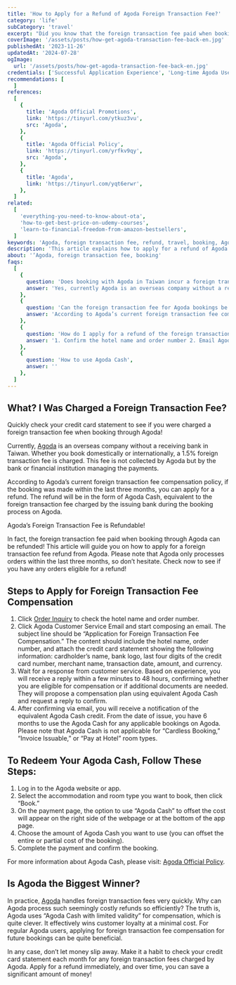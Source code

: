 ```yaml
---
title: 'How to Apply for a Refund of Agoda Foreign Transaction Fee?'
category: 'life'
subCategory: 'travel'
excerpt: "Did you know that the foreign transaction fee paid when booking through Agoda can be refunded? This article will guide you on how to apply for a refund of Agoda’s foreign transaction fee."
coverImage: '/assets/posts/how-get-agoda-transaction-fee-back-en.jpg'
publishedAt: '2023-11-26'
updatedAt: '2024-07-28'
ogImage:
  url: '/assets/posts/how-get-agoda-transaction-fee-back-en.jpg'
credentials: ['Successful Application Experience', 'Long-time Agoda User', 'Travel Expert']
recommendations: [
  ]
references:
  [
    {
      title: 'Agoda Official Promotions',
      link: 'https://tinyurl.com/ytkuz3vu',
      src: 'Agoda',
    },
    {
      title: 'Agoda Official Policy',
      link: 'https://tinyurl.com/yrfkv9qy',
      src: 'Agoda',
    },
    {
      title: 'Agoda',
      link: 'https://tinyurl.com/yqt6erwr',
    },
  ]
related:
  [
    'everything-you-need-to-know-about-ota',
    'how-to-get-best-price-on-udemy-courses',
    'learn-to-financial-freedom-from-amazon-bestsellers',
  ]
keywords: 'Agoda, foreign transaction fee, refund, travel, booking, Agoda Cash'
description: 'This article explains how to apply for a refund of Agoda’s foreign transaction fee.'
about: '‘Agoda, foreign transaction fee, booking'
faqs:
  [
    {
      question: 'Does booking with Agoda in Taiwan incur a foreign transaction fee?',
      answer: 'Yes, currently Agoda is an overseas company without a receiving bank in Taiwan. Whether you book domestically or internationally through Agoda, a 1.5% foreign transaction fee is charged. This fee is not collected by Agoda but by the bank or financial institution managing the payments.'
    },
    {
      question: 'Can the foreign transaction fee for Agoda bookings be refunded?',
      answer: 'According to Agoda’s current foreign transaction fee compensation policy, if the booking was made within the last three months, you can apply for a refund. The refund will be in the form of A-Cash, equivalent to the foreign transaction fee charged by the issuing bank during the booking process on Agoda.'
    },
    {
      question: 'How do I apply for a refund of the foreign transaction fee for an Agoda booking?',
      answer: '1. Confirm the hotel name and order number 2. Email Agoda customer service with the subject “Application for Foreign Transaction Fee Compensation”. The email should include the hotel name, order number, and attach a credit card statement showing the following information: cardholder’s name, bank logo, last four digits of the credit card number, merchant name, transaction date, amount, and currency. 3. Wait for a response from customer service. Based on experience, you will receive a reply within a few minutes to 48 hours, confirming whether you are eligible for compensation or if additional documents are needed. They will propose a compensation plan using equivalent A-Cash and request a reply to confirm. 4. After confirming via email, you will receive a notification of the equivalent A-Cash credit. From the date of issue, you have 6 months to use the A-Cash for any applicable bookings on Agoda.'
    },
    {
      question: 'How to use Agoda Cash',
      answer: ''
    },
  ]
---
```


## What? I Was Charged a Foreign Transaction Fee?

Quickly check your credit card statement to see if you were charged a foreign transaction fee when booking through Agoda!

Currently, [Agoda](https://tinyurl.com/yqt6erwr "affiliate") is an overseas company without a receiving bank in Taiwan. Whether you book domestically or internationally, a 1.5% foreign transaction fee is charged. This fee is not collected by Agoda but by the bank or financial institution managing the payments.

According to Agoda’s current foreign transaction fee compensation policy, if the booking was made within the last three months, you can apply for a refund. The refund will be in the form of Agoda Cash, equivalent to the foreign transaction fee charged by the issuing bank during the booking process on Agoda.

Agoda’s Foreign Transaction Fee is Refundable!

In fact, the foreign transaction fee paid when booking through Agoda can be refunded! This article will guide you on how to apply for a foreign transaction fee refund from Agoda. Please note that Agoda only processes orders within the last three months, so don’t hesitate. Check now to see if you have any orders eligible for a refund!


## Steps to Apply for Foreign Transaction Fee Compensation

1. Click [Order Inquiry](https://tinyurl.com/yqm3msm6 "affiliate") to check the hotel name and order number.
2. Click Agoda Customer Service Email and start composing an email. The subject line should be “Application for Foreign Transaction Fee Compensation.” The content should include the hotel name, order number, and attach the credit card statement showing the following information: cardholder’s name, bank logo, last four digits of the credit card number, merchant name, transaction date, amount, and currency.
3. Wait for a response from customer service. Based on experience, you will receive a reply within a few minutes to 48 hours, confirming whether you are eligible for compensation or if additional documents are needed. They will propose a compensation plan using equivalent Agoda Cash and request a reply to confirm.
4. After confirming via email, you will receive a notification of the equivalent Agoda Cash credit. From the date of issue, you have 6 months to use the Agoda Cash for any applicable bookings on Agoda. Please note that Agoda Cash is not applicable for “Cardless Booking,” “Invoice Issuable,” or “Pay at Hotel” room types.

## To Redeem Your Agoda Cash, Follow These Steps:

1. Log in to the Agoda website or app.
2. Select the accommodation and room type you want to book, then click “Book.”
3. On the payment page, the option to use “Agoda Cash” to offset the cost will appear on the right side of the webpage or at the bottom of the app page.
4. Choose the amount of Agoda Cash you want to use (you can offset the entire or partial cost of the booking).
5. Complete the payment and confirm the booking.

For more information about Agoda Cash, please visit: [Agoda Official Policy](https://tinyurl.com/yrfkv9qy "affiliate").

## Is Agoda the Biggest Winner?

In practice, [Agoda](https://tinyurl.com/yqt6erwr "affiliate") handles foreign transaction fees very quickly. Why can Agoda process such seemingly costly refunds so efficiently? The truth is, Agoda uses “Agoda Cash with limited validity” for compensation, which is quite clever. It effectively wins customer loyalty at a minimal cost. For regular Agoda users, applying for foreign transaction fee compensation for future bookings can be quite beneficial.

In any case, don’t let money slip away. Make it a habit to check your credit card statement each month for any foreign transaction fees charged by Agoda. Apply for a refund immediately, and over time, you can save a significant amount of money!
